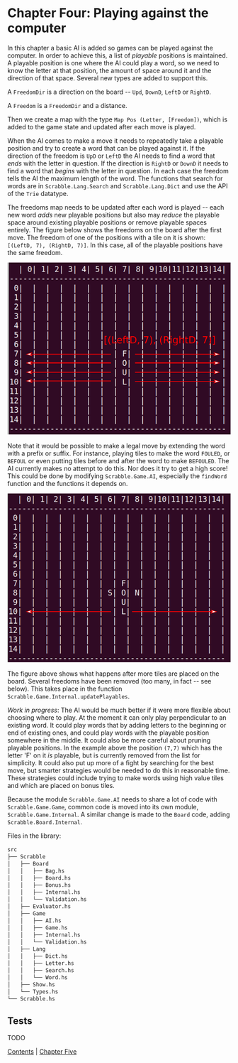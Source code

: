 # Chapter Four: Playing against the computer

In this chapter a basic AI is added so games can be played against
the computer. In order to achieve this, a list of *playable* positions
is maintained. A playable position is one where the AI could play a
word, so we need to know the letter at that position, the amount of
space around it and the direction of that space. Several new types are
added to support this.
	
A `FreedomDir` is a direction on the board -- `Upd`, `DownD`, `LeftD` or `RightD`.
	
A `Freedom` is a `FreedomDir` and a distance. 
	
Then we create a map with the type `Map Pos (Letter, [Freedom])`,
which is added to the game state and updated after each move is
played. 

When the AI comes to make a move it needs to repeatedly take a
playable position and try to create a word that can be played against
it. If the direction of the freedom is `UpD` or `LeftD` the AI needs
to find a word that *ends* with the letter in question. If the
direction is `RightD` or `DownD` it needs to find a word that *begins*
with the letter in question. In each case the freedom tells the AI the
maximum length of the word. The functions that search for words are in
`Scrabble.Lang.Search` and `Scrabble.Lang.Dict` and use the API of the
`Trie` datatype.
	
The freedoms map needs to be updated after each word is played -- each
new word *adds* new playable positions but also may *reduce* the
playable space around existing playable positions or remove playable
spaces entirely. The figure below shows the freedoms on the board
after the first move. The freedom of one of the positions with a tile
on it is shown: `[(LeftD, 7), (RightD, 7)]`. In this case, all of the
playable positions have the same freedom.
	
![](/images/freedoms0.png)
	
Note that it would be possible to make a legal move by extending the
word with a prefix or suffix.  For instance, playing tiles to make the
word `FOULED`, or `BEFOUL` or even putting tiles before and after the
word to make `BEFOULED`. The AI currently makes no attempt to do
this. Nor does it try to get a high score! This could be done by
modifying `Scrabble.Game.AI`, especially the `findWord` function and
the functions it depends on.
	
![](/images/freedoms1.png)
	
The figure above shows what happens after more tiles are placed on the
board. Several freedoms have been removed (too many, in fact -- see
below). This takes place in the function
`Scrabble.Game.Internal.updatePlayables`.
	
*Work in progress*: The AI would be much better if it were more
flexible about choosing where to play. At the moment it can only play
perpendicular to an existing word.  It could play words that by adding
letters to the beginning or end of existing ones, and could play words
with the playable position somewhere in the middle. It could also be
more careful about pruning playable positions.  In the example above
the position `(7,7)` which has the letter 'F' on it *is* playable, but
is currently removed from the list for simplicity. It could also put
up more of a fight by searching for the best move, but smarter
strategies would be needed to do this in reasonable time. These
strategies could include trying to make words using high value tiles
and which are placed on bonus tiles.
	
Because the module `Scrabble.Game.AI` needs to share a lot of code
with `Scrabble.Game.Game`, common code is moved into its own module,
`Scrabble.Game.Internal`. A similar change is made to the `Board`
code, adding `Scrabble.Board.Internal`.
	
Files in the library:
	
```
src
├── Scrabble
│   ├── Board
│   │   ├── Bag.hs
│   │   ├── Board.hs
│   │   ├── Bonus.hs
│   │   ├── Internal.hs
│   │   └── Validation.hs
│   ├── Evaluator.hs
│   ├── Game
│   │   ├── AI.hs
│   │   ├── Game.hs
│   │   ├── Internal.hs
│   │   └── Validation.hs
│   ├── Lang
│   │   ├── Dict.hs
│   │   ├── Letter.hs
│   │   ├── Search.hs
│   │   └── Word.hs
│   ├── Show.hs
│   └── Types.hs
└── Scrabble.hs
```
## Tests

TODO
 
[Contents](../README.md) | [Chapter Five](Chapter5.md)
